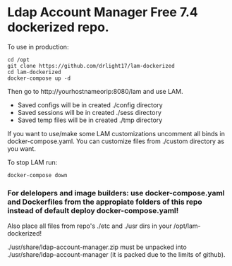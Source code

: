 # Ldap Account Manager Free 7.4 dockerized repo.

To use in production:
```
cd /opt
git clone https://github.com/drlight17/lam-dockerized
cd lam-dockerized
docker-compose up -d
```
Then go to http://yourhostnameorip:8080/lam and use LAM.

- Saved configs will be in created ./config directory
- Saved sessions will be in created ./sess directory
- Saved temp files will be in created ./tmp directory

If you want to use/make some LAM customizations uncomment all binds in docker-compose.yaml. You can customize files from ./custom directory as you want.

To stop LAM run:
```
docker-compose down
```
### For delelopers and image builders: use docker-compose.yaml and Dockerfiles from the appropiate folders of this repo instead of default deploy docker-compose.yaml!

Also place all files from repo's ./etc and ./usr dirs in your /opt/lam-dockerized!

./usr/share/ldap-account-manager.zip must be unpacked into ./usr/share/ldap-account-manager (it is packed due to the limits of github).
